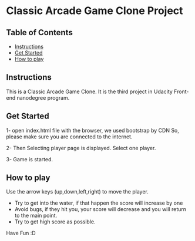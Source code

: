 # Classic Arcade Game Clone Project

## Table of Contents

- [Instructions](#instructions)
- [Get Started](#get-started)
- [How to play](#how-to-play)

## Instructions

This is a Classic Arcade Game Clone. It is the third project in Udacity Front-end nanodegree program.


## Get Started

1- open index.html file with the browser, we used bootstrap by CDN So, please make sure you are connected to the internet.

2- Then Selecting player page is displayed. Select one player.

3- Game is started.

## How to play

Use the arrow keys (up,down,left,right) to move the player.
- Try to get into the water, if that happen the score will increase by one
- Avoid bugs, if they hit you, your score will decrease and you will return to the main point.
- Try to get high score as possible.

Have Fun :D
